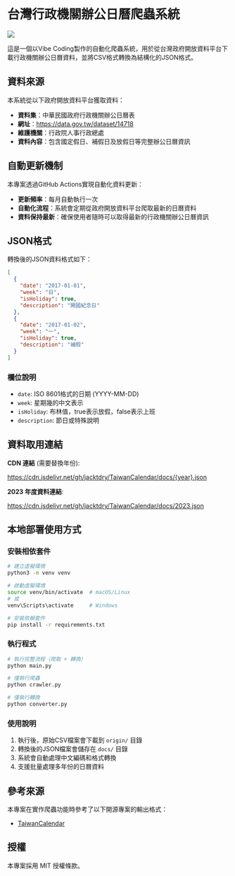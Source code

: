 # 台灣行政機關辦公日曆爬蟲系統

[![](https://data.jsdelivr.com/v1/package/gh/jacktdry/TaiwanCalendar/badge)](https://www.jsdelivr.com/package/gh/jacktdry/TaiwanCalendar)

這是一個以Vibe Coding製作的自動化爬蟲系統，用於從台灣政府開放資料平台下載行政機關辦公日曆資料，並將CSV格式轉換為結構化的JSON格式。

## 資料來源

本系統從以下政府開放資料平台獲取資料：

- **資料集**：中華民國政府行政機關辦公日曆表
- **網址**：<https://data.gov.tw/dataset/14718>
- **維護機關**：行政院人事行政總處
- **資料內容**：包含國定假日、補假日及放假日等完整辦公日曆資訊

## 自動更新機制

本專案透過GitHub Actions實現自動化資料更新：

- **更新頻率**：每月自動執行一次
- **自動化流程**：系統會定期從政府開放資料平台爬取最新的日曆資料
- **資料保持最新**：確保使用者隨時可以取得最新的行政機關辦公日曆資訊

## JSON格式

轉換後的JSON資料格式如下：

```json
[
  {
    "date": "2017-01-01",
    "week": "日",
    "isHoliday": true,
    "description": "開國紀念日"
  },
  {
    "date": "2017-01-02",
    "week": "一",
    "isHoliday": true,
    "description": "補假"
  }
]
```

### 欄位說明

- `date`: ISO 8601格式的日期 (YYYY-MM-DD)
- `week`: 星期幾的中文表示
- `isHoliday`: 布林值，true表示放假，false表示上班
- `description`: 節日或特殊說明

## 資料取用連結

**CDN 連結** (需要替換年份):

<https://cdn.jsdelivr.net/gh/jacktdry/TaiwanCalendar/docs/{year}.json>

**2023 年度資料連結**:

<https://cdn.jsdelivr.net/gh/jacktdry/TaiwanCalendar/docs/2023.json>

## 本地部署使用方式

### 安裝相依套件

```bash
# 建立虛擬環境
python3 -m venv venv

# 啟動虛擬環境
source venv/bin/activate  # macOS/Linux
# 或
venv\Scripts\activate     # Windows

# 安裝依賴套件
pip install -r requirements.txt
```

### 執行程式

```bash
# 執行完整流程（爬取 + 轉換）
python main.py

# 僅執行爬蟲
python crawler.py

# 僅執行轉換
python converter.py
```

### 使用說明

1. 執行後，原始CSV檔案會下載到 `origin/` 目錄
2. 轉換後的JSON檔案會儲存在 `docs/` 目錄
3. 系統會自動處理中文編碼和格式轉換
4. 支援批量處理多年份的日曆資料

## 參考來源

本專案在實作爬蟲功能時參考了以下開源專案的輸出格式：

- [TaiwanCalendar](https://github.com/ruyut/TaiwanCalendar)

## 授權

本專案採用 MIT 授權條款。

